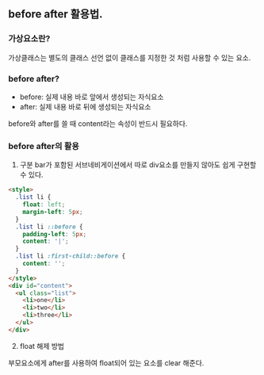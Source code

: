 ## before after 활용법.

### 가상요소란?

가상클래스는 별도의 클래스 선언 없이 클래스를 지정한 것 처럼 사용할 수 있는 요소.

### before after?

- before: 실제 내용 바로 앞에서 생성되는 자식요소
- after: 실제 내용 바로 뒤에 생성되는 자식요소

before와 after를 쓸 때 content라는 속성이 반드시 필요하다.

### before after의 활용

1. 구분 bar가 포함된 서브네비게이션에서 따로 div요소를 만들지 않아도 쉽게 구현할 수 있다.

```html
<style>
  .list li {
    float: left;
    margin-left: 5px;
  }
  .list li ::before {
    padding-left: 5px;
    content: '|';
  }
  .list li :first-child::before {
    content: '';
  }
</style>
<div id="content">
  <ul class="list">
    <li>one</li>
    <li>two</li>
    <li>three</li>
  </ul>
</div>
```

2. float 해제 방법

부모요소에게 after를 사용하여 float되어 있는 요소를 clear 해준다.
